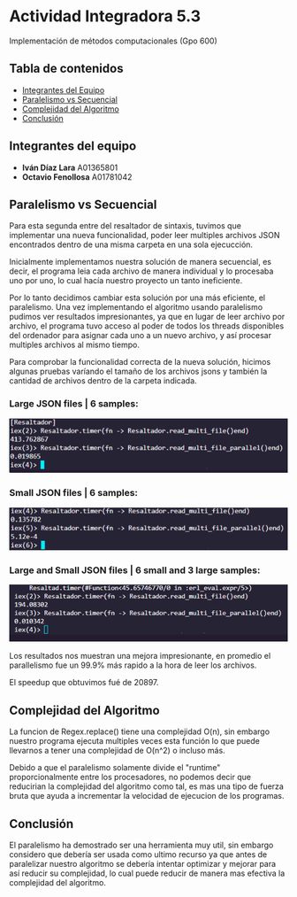 # Actividad Integradora 5.3
Implementación de métodos computacionales (Gpo 600)
## Tabla de contenidos

- [Integrantes del Equipo](#integrantes-del-equipo)
- [Paralelismo vs Secuencial](#paralelismo-vs-secuencial)
- [Complejidad del Algoritmo](#complejidad-del-algoritmo)
- [Conclusión](#conclusión)

## Integrantes del equipo

 - **Iván Díaz Lara** A01365801 
 - **Octavio Fenollosa** A01781042


## Paralelismo vs Secuencial

Para esta segunda entre del resaltador de sintaxis, tuvimos que implementar una nueva funcionalidad, poder leer multiples archivos JSON encontrados dentro de una misma carpeta en una sola ejecucción.

Inicialmente implementamos nuestra solución de manera secuencial, es decir, el programa leia cada archivo de manera individual y lo procesaba uno por uno, lo cual hacía nuestro proyecto un tanto ineficiente.

Por lo tanto decidimos cambiar esta solución por una más eficiente, el paralelismo. Una vez implementando el algoritmo usando paralelismo pudimos ver resultados impresionantes, ya que en lugar de leer archivo por archivo, el programa tuvo acceso al poder de todos los threads disponibles del ordenador para asignar cada uno a un nuevo archivo, y así procesar multiples archivos al mismo tiempo.

Para comprobar la funcionalidad correcta de la nueva solución, hicimos algunas pruebas varíando el tamaño de los archivos jsons y también la cantidad de archivos dentro de la carpeta indicada.

### Large JSON files | 6 samples:
![](TestPictures\ParallelvsSecuencial_6Big_FileSearch.png)
### Small JSON files | 6 samples:
![](TestPictures\ParallelvsSecuencial_6Small_FileSearch.png)
### Large and Small JSON files | 6 small and 3 large samples:
![](TestPictures\MixedFiles.png)

Los resultados nos muestran una mejora impresionante, en promedio el parallelismo fue un 99.9% más rapido a la hora de leer los archivos.

El speedup que obtuvimos fué de 20897.

## Complejidad del Algoritmo

La funcion de Regex.replace() tiene una complejidad O(n), sin embargo nuestro programa ejecuta multiples veces esta función lo que puede llevarnos a tener una complejidad de O(n^2) o incluso más.

Debido a que el paralelismo solamente divide el "runtime" proporcionalmente entre los procesadores, no podemos decir que reducirian la complejidad del algoritmo como tal, es mas una tipo de fuerza bruta que ayuda a incrementar la velocidad de ejecucion de los programas.

## Conclusión

El paralelismo ha demostrado ser una herramienta muy util, sin embargo considero que debería ser usada como ultimo recurso ya que antes de paralelizar nuestro algoritmo se debería intentar optimizar y mejorar para así reducir su complejidad, lo cual puede reducir de manera mas efectiva la complejidad del algoritmo.

